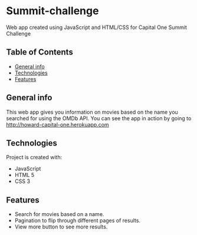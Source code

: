 # Summit-challenge

Web app created using JavaScript and HTML/CSS for Capital One Summit Challenge

## Table of Contents
* [General info](#general-info)
* [Technologies](#technologies)
* [Features](#features)

## General info
This web app gives you information on movies based on the name you searched for using the OMDb API.
You can see the app in action by going to http://howard-capital-one.herokuapp.com

## Technologies
Project is created with:
* JavaScript
* HTML 5
* CSS 3

## Features
* Search for movies based on a name.
* Pagination to flip through different pages of results.
* View more button to see more results.
